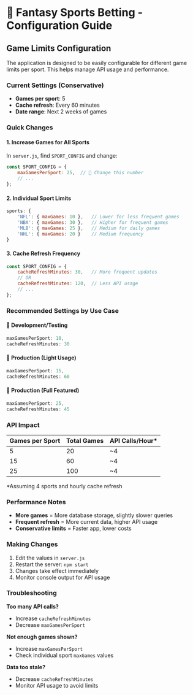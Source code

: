 # 🔧 Fantasy Sports Betting - Configuration Guide

## Game Limits Configuration

The application is designed to be easily configurable for different game limits per sport. This helps manage API usage and performance.

### Current Settings (Conservative)
- **Games per sport**: 5
- **Cache refresh**: Every 60 minutes
- **Date range**: Next 2 weeks of games

### Quick Changes

#### 1. Increase Games for All Sports
In `server.js`, find `SPORT_CONFIG` and change:
```javascript
const SPORT_CONFIG = {
    maxGamesPerSport: 25,  // 🔧 Change this number
    // ...
};
```

#### 2. Individual Sport Limits
```javascript
sports: {
    'NFL': { maxGames: 10 },   // Lower for less frequent games
    'NBA': { maxGames: 30 },   // Higher for frequent games
    'MLB': { maxGames: 25 },   // Medium for daily games
    'NHL': { maxGames: 20 }    // Medium frequency
}
```

#### 3. Cache Refresh Frequency
```javascript
const SPORT_CONFIG = {
    cacheRefreshMinutes: 30,   // More frequent updates
    // OR
    cacheRefreshMinutes: 120,  // Less API usage
    // ...
};
```

### Recommended Settings by Use Case

#### 📱 **Development/Testing**
```javascript
maxGamesPerSport: 10,
cacheRefreshMinutes: 30
```

#### 🚀 **Production (Light Usage)**
```javascript
maxGamesPerSport: 15,
cacheRefreshMinutes: 60
```

#### 💪 **Production (Full Featured)**
```javascript
maxGamesPerSport: 25,
cacheRefreshMinutes: 45
```

### API Impact

| Games per Sport | Total Games | API Calls/Hour* |
|----------------|-------------|-----------------|
| 5              | 20          | ~4              |
| 15             | 60          | ~4              |
| 25             | 100         | ~4              |

*Assuming 4 sports and hourly cache refresh

### Performance Notes

- **More games** = More database storage, slightly slower queries
- **Frequent refresh** = More current data, higher API usage
- **Conservative limits** = Faster app, lower costs

### Making Changes

1. Edit the values in `server.js`
2. Restart the server: `npm start`
3. Changes take effect immediately
4. Monitor console output for API usage

### Troubleshooting

**Too many API calls?**
- Increase `cacheRefreshMinutes`
- Decrease `maxGamesPerSport`

**Not enough games shown?**
- Increase `maxGamesPerSport`
- Check individual sport `maxGames` values

**Data too stale?**
- Decrease `cacheRefreshMinutes`
- Monitor API usage to avoid limits 